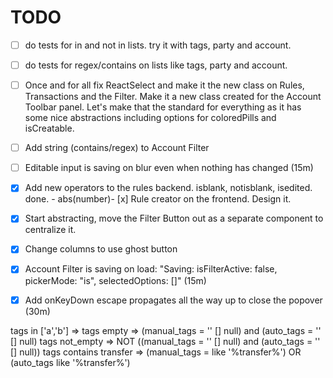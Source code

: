 # TODO
- [ ] do tests for in and not in lists. try it with tags, party and account.
- [ ] do tests for regex/contains on lists like tags, party and account.
- [ ] Once and for all fix ReactSelect and make it the new class on Rules, Transactions and the Filter. Make it a new class created for the Account Toolbar panel. Let's make that the standard for everything as it has some nice abstractions including options for coloredPills and isCreatable.
- [ ] Add string (contains/regex) to Account Filter
- [ ] Editable input is saving on blur even when nothing has changed (15m)
- [x] Add new operators to the rules backend. isblank, notisblank, isedited. done.
       - abs(number)- [x] Rule creator on the frontend. Design it.
- [x] Start abstracting, move the Filter Button out as a separate component to centralize it.
- [x] Change columns to use ghost button
- [x] Account Filter is saving on load: "Saving: isFilterActive: false, pickerMode: "is", selectedOptions: []" (15m)
- [x] Add onKeyDown escape propagates all the way up to close the popover (30m)


tags in ['a','b'] => 
tags empty        =>      (manual_tags = '' [] null) and (auto_tags = '' [] null)
tags not_empty    => NOT ((manual_tags = '' [] null) and (auto_tags = '' [] null))
tags contains transfer => (manual_tags = like '%transfer%') OR (auto_tags like '%transfer%')
